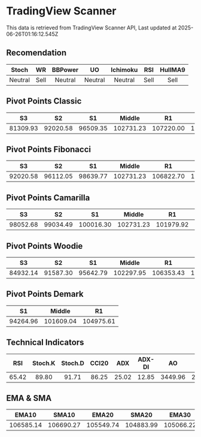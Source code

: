 # TradingView Scanner
This data is retrieved from TradingView Scanner API, Last updated at 2025-06-26T01:16:12.545Z

## Recomendation
| Stoch | WR | BBPower | UO | Ichimoku | RSI | HullMA9 |
| :---: | :---: | :---: | :---: | :---: | :---: | :---: |
| Neutral | Sell | Neutral | Neutral | Neutral | Sell | Sell |

## Pivot Points Classic
| S3 | S2 | S1 | Middle | R1 | R2 | R3 |
| :---: | :---: | :---: | :---: | :---: | :---: | :---: |
| 81309.93 | 92020.58 | 96509.35 | 102731.23 | 107220.00 | 113441.88 | 124152.53 |

## Pivot Points Fibonacci
| S3 | S2 | S1 | Middle | R1 | R2 | R3 |
| :---: | :---: | :---: | :---: | :---: | :---: | :---: |
| 92020.58 | 96112.05 | 98639.77 | 102731.23 | 106822.70 | 109350.42 | 113441.88 |

## Pivot Points Camarilla
| S3 | S2 | S1 | Middle | R1 | R2 | R3 |
| :---: | :---: | :---: | :---: | :---: | :---: | :---: |
| 98052.68 | 99034.49 | 100016.30 | 102731.23 | 101979.92 | 102961.73 | 103943.54 |

## Pivot Points Woodie
| S3 | S2 | S1 | Middle | R1 | R2 | R3 |
| :---: | :---: | :---: | :---: | :---: | :---: | :---: |
| 84932.14 | 91587.30 | 95642.79 | 102297.95 | 106353.43 | 113008.60 | 117064.08 |

## Pivot Points Demark
| S1 | Middle | R1 |
| :---: | :---: | :---: |
| 94264.96 | 101609.04 | 104975.61 |

## Technical Indicators
| RSI | Stoch.K | Stoch.D | CCI20 | ADX | ADX-DI | AO | Mom | MACD | MACD | W.R | HullMA9 |
| :---: | :---: | :---: | :---: | :---: | :---: | :---: | :---: | :---: | :---: | :---: | :---: |
| 65.42 | 89.80 | 91.71 | 86.25 | 25.02 | 12.85 | 3449.96 | 2027.06 | 1120.53 | 801.41 | -17.05 | 107756.72 |

## EMA & SMA
| EMA10 | SMA10 | EMA20 | SMA20 | EMA30 | SMA30 | EMA50 | SMA50 | EMA100 | SMA100 | EMA200 | SMA200 |
| :---: | :---: | :---: | :---: | :---: | :---: | :---: | :---: | :---: | :---: | :---: | :---: |
| 106585.14 | 106690.27 | 105549.74 | 104883.99 | 105066.22 | 103951.96 | 104838.50 | 104206.22 | 105037.14 | 105585.35 | 104625.75 | 105916.03 |